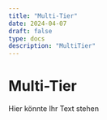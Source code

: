 ```yaml
---
title: "Multi-Tier"
date: 2024-04-07
draft: false
type: docs
description: "MultiTier"
---
```


# Multi-Tier

Hier könnte Ihr Text stehen